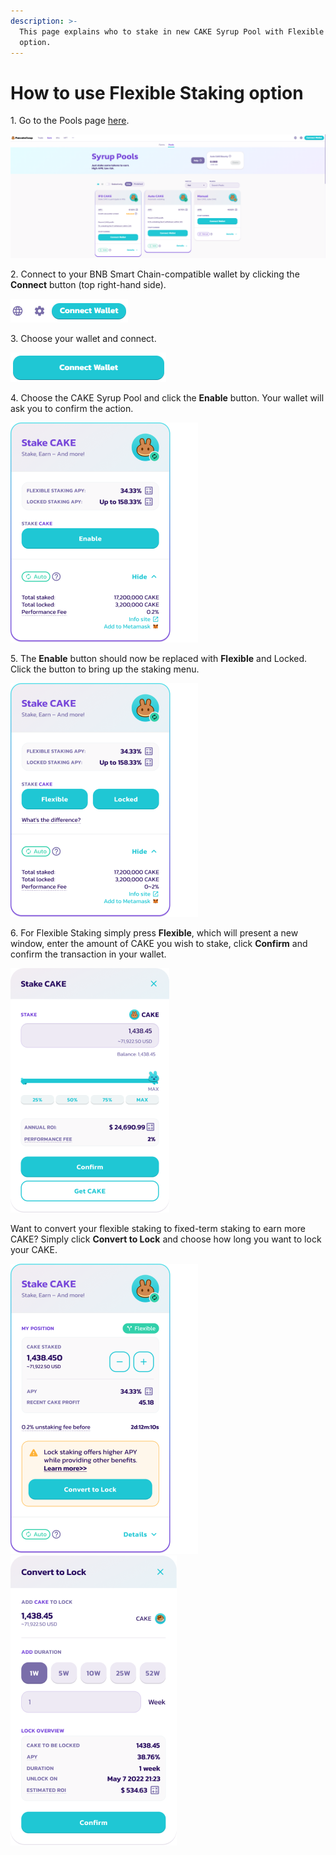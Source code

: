 ```yaml
---
description: >-
  This page explains who to stake in new CAKE Syrup Pool with Flexible Staking
  option.
---
```


# How to use Flexible Staking option

1\. Go to the Pools page [here](https://pancakeswap.finance/pools).

![](<../../../.gitbook/assets/1-how-to-stake-in-syrup-pool (1).png>)

2\. Connect to your BNB Smart Chain-compatible wallet by clicking the **Connect** button (top right-hand side).

![](<../../../.gitbook/assets/2-how-to-stake-in-syrup-pool (1) (2).png>)

3\.  Choose your wallet and connect.

![](../../../.gitbook/assets/3-how-to-stake-in-syrup-pool.png)

4\. Choose the CAKE Syrup Pool and click the **Enable** button. Your wallet will ask you to confirm the action.

![](../../../.gitbook/assets/cake-pool-notenable.png)

5\. The **Enable** button should now be replaced with **Flexible** and Locked. Click the button to bring up the staking menu.

![](../../../.gitbook/assets/cake-pool-enabled1-small.png)

6\. For Flexible Staking simply press **Flexible**, which will present a new window, enter the amount of CAKE you wish to stake, click **Confirm** and confirm the transaction in your wallet.

![](../../../.gitbook/assets/cake-pool-flex-deposit.png)

Want to convert your flexible staking to fixed-term staking to earn more CAKE? Simply click **Convert to Lock** and choose how long you want to lock your CAKE.

![](../../../.gitbook/assets/cake-pool-flex-convert.png) ![](../../../.gitbook/assets/cake-pool-convert-lock.png)

